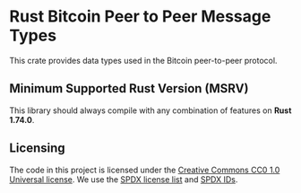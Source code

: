 # Rust Bitcoin Peer to Peer Message Types

This crate provides data types used in the Bitcoin peer-to-peer protocol.

## Minimum Supported Rust Version (MSRV)

This library should always compile with any combination of features on **Rust 1.74.0**.

## Licensing

The code in this project is licensed under the [Creative Commons CC0 1.0 Universal license](../LICENSE).
We use the [SPDX license list](https://spdx.org/licenses/) and [SPDX IDs](https://spdx.dev/ids/).
